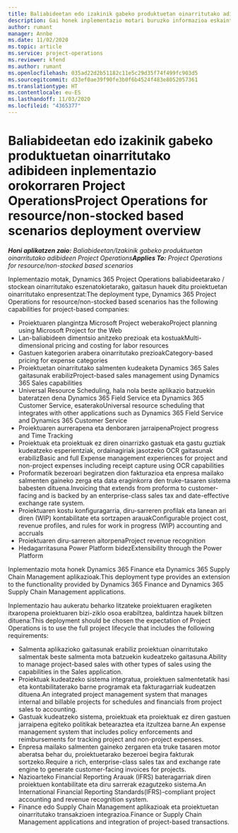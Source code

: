 ```yaml
---
title: Baliabideetan edo izakinik gabeko produktuetan oinarritutako adibideen inplementazio orokorraren Project Operations
description: Gai honek inplementazio motari buruzko informazioa eskaintzen du, baliabidean / pilatu gabeko egoeretako Project Operations-en eragiketak.
author: rumant
manager: Annbe
ms.date: 11/02/2020
ms.topic: article
ms.service: project-operations
ms.reviewer: kfend
ms.author: rumant
ms.openlocfilehash: 035ad22d2b51182c11e5c29d35f74f499fc903d5
ms.sourcegitcommit: d33ef0ae39f90fe3b0f6b4524f483e8052057361
ms.translationtype: HT
ms.contentlocale: eu-ES
ms.lasthandoff: 11/03/2020
ms.locfileid: "4365377"
---
```

# <a name="project-operations-for-resourcenon-stocked-based-scenarios-deployment-overview"></a><span data-ttu-id="cff32-103">Baliabideetan edo izakinik gabeko produktuetan oinarritutako adibideen inplementazio orokorraren Project Operations</span><span class="sxs-lookup"><span data-stu-id="cff32-103">Project Operations for resource/non-stocked based scenarios deployment overview</span></span>

<span data-ttu-id="cff32-104">_**Honi aplikatzen zaio:** Baliabideetan/Izakinik gabeko produktuetan oinarritutako adibideen Project Operations_</span><span class="sxs-lookup"><span data-stu-id="cff32-104">_**Applies To:** Project Operations for resource/non-stocked based scenarios_</span></span>

<span data-ttu-id="cff32-105">Inplementazio motak, Dynamics 365 Project Operations baliabideetarako / stockean oinarritutako eszenatokietarako, gaitasun hauek ditu proiektuetan oinarritutako enpresentzat:</span><span class="sxs-lookup"><span data-stu-id="cff32-105">The deployment type, Dynamics 365 Project Operations for resource/non-stocked based scenarios has the following capabilities for project-based companies:</span></span>

- <span data-ttu-id="cff32-106">Proiektuaren plangintza Microsoft Project weberako</span><span class="sxs-lookup"><span data-stu-id="cff32-106">Project planning using Microsoft Project for the Web</span></span>
- <span data-ttu-id="cff32-107">Lan-baliabideen dimentsio anitzeko prezioak eta kostuak</span><span class="sxs-lookup"><span data-stu-id="cff32-107">Multi-dimensional pricing and costing for labor resources</span></span>
- <span data-ttu-id="cff32-108">Gastuen kategorien arabera oinarritutako prezioak</span><span class="sxs-lookup"><span data-stu-id="cff32-108">Category-based pricing for expense categories</span></span>
- <span data-ttu-id="cff32-109">Proiektuetan oinarritutako salmenten kudeaketa Dynamics 365 Sales gaitasunak erabiliz</span><span class="sxs-lookup"><span data-stu-id="cff32-109">Project-based sales management using Dynamics 365 Sales capabilities</span></span>
- <span data-ttu-id="cff32-110">Universal Resource Scheduling, hala nola beste aplikazio batzuekin bateratzen dena Dynamics 365 Field Service eta Dynamics 365 Customer Service, esaterako</span><span class="sxs-lookup"><span data-stu-id="cff32-110">Universal resource scheduling that integrates with other applications such as Dynamics 365 Field Service and Dynamics 365 Customer Service</span></span>
- <span data-ttu-id="cff32-111">Proiektuaren aurrerapena eta denboraren jarraipena</span><span class="sxs-lookup"><span data-stu-id="cff32-111">Project progress and Time Tracking</span></span>
- <span data-ttu-id="cff32-112">Proiektuak eta proiektuak ez diren oinarrizko gastuak eta gastu guztiak kudeatzeko esperientziak, ordainagiriak jasotzeko OCR gaitasunak erabiliz</span><span class="sxs-lookup"><span data-stu-id="cff32-112">Basic and full Expense management experiences for project and non-project expenses including receipt capture using OCR capabilities</span></span>
- <span data-ttu-id="cff32-113">Proformatik bezeroari begiratzen dion fakturazioa eta enpresa mailako salmenten gaineko zerga eta data eraginkorra den truke-tasaren sistema babesten dituena.</span><span class="sxs-lookup"><span data-stu-id="cff32-113">Invoicing that extends from proforma to customer-facing and is backed by an enterprise-class sales tax and date-effective exchange rate system.</span></span>
- <span data-ttu-id="cff32-114">Proiektuaren kostu konfiguragarria, diru-sarreren profilak eta lanean ari diren (WIP) kontabilitate eta sortzapen arauak</span><span class="sxs-lookup"><span data-stu-id="cff32-114">Configurable project cost, revenue profiles, and rules for work in progress (WIP) accounting and accruals</span></span>
- <span data-ttu-id="cff32-115">Proiektuaren diru-sarreren aitorpena</span><span class="sxs-lookup"><span data-stu-id="cff32-115">Project revenue recognition</span></span>
- <span data-ttu-id="cff32-116">Hedagarritasuna Power Platform bidez</span><span class="sxs-lookup"><span data-stu-id="cff32-116">Extensibility through the Power Platform</span></span>

<span data-ttu-id="cff32-117">Inplementazio mota honek Dynamics 365 Finance eta Dynamics 365 Supply Chain Management aplikazioak.</span><span class="sxs-lookup"><span data-stu-id="cff32-117">This deployment type provides an extension to the functionality provided by Dynamics 365 Finance and Dynamics 365 Supply Chain Management applications.</span></span>

<span data-ttu-id="cff32-118">Inplementazio hau aukeratu beharko litzateke proiektuaren eragiketen itxaropena proiektuaren bizi-ziklo osoa erabiltzea, baldintza hauek biltzen dituena:</span><span class="sxs-lookup"><span data-stu-id="cff32-118">This deployment should be chosen the expectation of Project Operations is to use the full project lifecycle that includes the following requirements:</span></span>

- <span data-ttu-id="cff32-119">Salmenta aplikazioko gaitasunak erabiliz proiektuan oinarritutako salmentak beste salmenta mota batzuekin kudeatzeko gaitasuna.</span><span class="sxs-lookup"><span data-stu-id="cff32-119">Ability to manage project-based sales with other types of sales using the capabilities in the Sales application.</span></span>
- <span data-ttu-id="cff32-120">Proiektuak kudeatzeko sistema integratua, proiektuen salmentetatik hasi eta kontabilitaterako barne programak eta fakturagarriak kudeatzen dituena.</span><span class="sxs-lookup"><span data-stu-id="cff32-120">An integrated project management system that manages internal and billable projects for schedules and financials from project sales to accounting.</span></span>
- <span data-ttu-id="cff32-121">Gastuak kudeatzeko sistema, proiektuak eta proiektuak ez diren gastuen jarraipena egiteko politikak betearaztea eta itzultzea barne.</span><span class="sxs-lookup"><span data-stu-id="cff32-121">An expense management system that includes policy enforcements and reimbursements for tracking project and non-project expenses.</span></span>
- <span data-ttu-id="cff32-122">Enpresa mailako salmenten gaineko zergaren eta truke tasaren motor aberatsa behar du, proiektuetarako bezeroei begira fakturak sortzeko.</span><span class="sxs-lookup"><span data-stu-id="cff32-122">Require a rich, enterprise-class sales tax and exchange rate engine to generate customer-facing invoices for projects.</span></span>
- <span data-ttu-id="cff32-123">Nazioarteko Financial Reporting Arauak (IFRS) bateragarriak diren proiektuen kontabilitate eta diru sarrerak ezagutzeko sistema.</span><span class="sxs-lookup"><span data-stu-id="cff32-123">An International Financial Reporting Standards(IFRS)-compliant project accounting and revenue recognition system.</span></span>
- <span data-ttu-id="cff32-124">Finance edo Supply Chain Management aplikazioak eta proiektuetan oinarritutako transakzioen integrazioa.</span><span class="sxs-lookup"><span data-stu-id="cff32-124">Finance or Supply Chain Management applications and integration of project-based transactions.</span></span>
